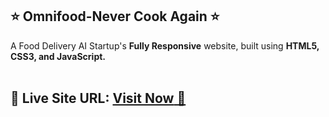 ## ⭐ Omnifood-Never Cook Again ⭐
A Food Delivery AI Startup's **Fully Responsive** website, built using **HTML5, CSS3, and JavaScript.**
<br>
<br>

## 📌 **Live Site URL:** <a href="https://lustrous-crostata-97d895.netlify.app/" target="_blank">**Visit Now** 🚀</a>  
<br>



